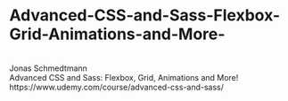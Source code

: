 # Advanced-CSS-and-Sass-Flexbox-Grid-Animations-and-More-
<br>
Jonas Schmedtmann
<br>
Advanced CSS and Sass: Flexbox, Grid, Animations and More!
<br>
https://www.udemy.com/course/advanced-css-and-sass/
